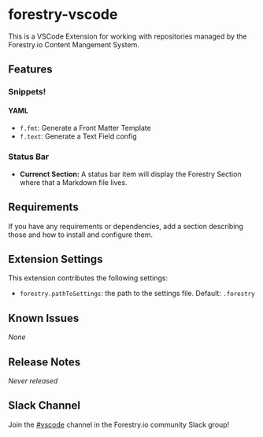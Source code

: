 # forestry-vscode

This is a VSCode Extension for working with repositories managed by the Forestry.io Content Mangement System.

## Features

### Snippets!

#### YAML

- `f.fmt`: Generate a Front Matter Template
- `f.text`: Generate a Text Field config

### Status Bar

<!-- \!\[feature X\]\(images/feature-x.png\) -->

- **Currenct Section:** A status bar item will display the Forestry Section where that a Markdown file lives.

## Requirements

If you have any requirements or dependencies, add a section describing those and how to install and configure them.

## Extension Settings

This extension contributes the following settings:

- `forestry.pathToSettings`: the path to the settings file. Default: `.forestry`

## Known Issues

_None_

## Release Notes

_Never released_

## Slack Channel

Join the [#vscode](https://forestry.io/blog/join-our-slack-community/) channel in the Forestry.io community Slack group!
